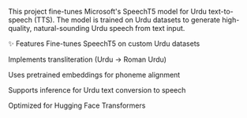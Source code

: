 This project fine-tunes Microsoft's SpeechT5 model for Urdu text-to-speech (TTS). The model is trained on Urdu datasets to generate high-quality, natural-sounding Urdu speech from text input.

✨ Features
Fine-tunes SpeechT5 on custom Urdu datasets

Implements transliteration (Urdu → Roman Urdu)

Uses pretrained embeddings for phoneme alignment

Supports inference for Urdu text conversion to speech

Optimized for Hugging Face Transformers
